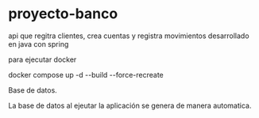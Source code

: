 # proyecto-banco
api que regitra clientes, crea cuentas y registra movimientos desarrollado en java con spring

para ejecutar docker 

docker compose up -d --build --force-recreate

Base de datos.

La base de datos al ejeutar la aplicación se genera de manera automatica.
